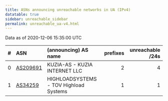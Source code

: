 ```yaml
---
title: ASNs announcing unreachable networks in UA (IPv4)
datatable: true
sidebar: unreachable_sidebar
permalink: unreachable_ua-v4.html
---
```


Data as of 2020-12-06 15:35:00 UTC


<div class="datatable-begin"></div>

|   # | ASN                                      | (announcing) AS name                   |   prefixes |   unreachable /24s |
|----:|:-----------------------------------------|:---------------------------------------|-----------:|-------------------:|
|   0 | [AS209691](unreachable_AS209691-v4.html) | KUZIA-AS - KUZIA INTERNET LLC          |          2 |                  4 |
|   1 | [AS34259](unreachable_AS34259-v4.html)   | HIGHLOADSYSTEMS - TOV Highload Systems |          1 |                  1 |

<div class="datatable-end"></div>